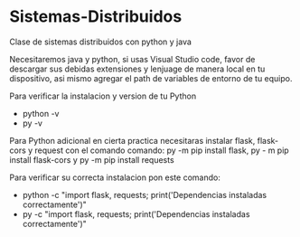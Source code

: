 # Sistemas-Distribuidos
Clase de sistemas distribuidos con python y java

Necesitaremos java y python, si usas Visual Studio code, favor de descargar sus debidas extensiones y lenjuage de manera local en tu dispositivo, asi mismo agregar el path de variables de entorno de tu equipo.

Para verificar la instalacion y version de tu Python
* python -v
* py -v

Para Python adicional en cierta practica necesitaras instalar flask, flask-cors y request con el comando comando: py -m pip install flask, py - m pip install flask-cors y py -m pip install requests

Para verificar su correcta instalacion pon este comando:
* python -c "import flask, requests; print('Dependencias instaladas correctamente')"
* py -c "import flask, requests; print('Dependencias instaladas correctamente')"
